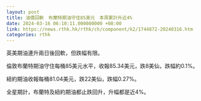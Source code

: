 ```yaml
---
layout: post
title: 油價回軟　布蘭特期油守住85美元　本周累計升近4%
date: 2024-03-16 06:10:11.000000000 +08:00
link: https://news.rthk.hk/rthk/ch/component/k2/1744872-20240316.htm
categories: rthk
---
```


英美期油連升兩日後回軟，但跌幅有限。

倫敦布蘭特期油守住每桶85美元水平，收報85.34美元，跌8美仙，跌幅約0.1%。

紐約期油收報每桶81.04美元，跌22美仙，跌幅0.27%。

全星期計，布蘭特及紐約期油都止跌回升，升幅都是近4%。
